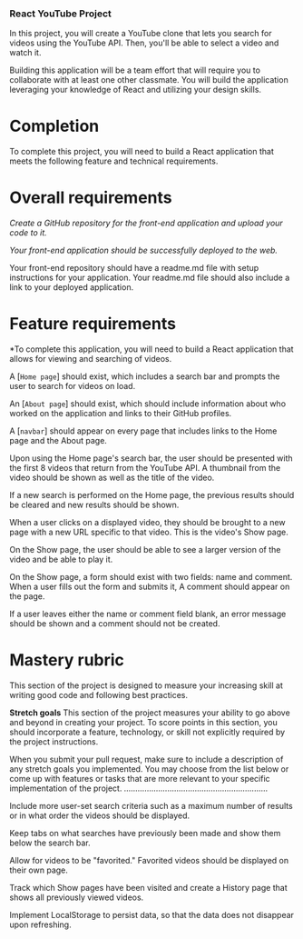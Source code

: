 ### React YouTube Project

In this project, you will create a YouTube clone that lets you search for videos using the YouTube API. Then, you'll be able to select a video and watch it.

Building this application will be a team effort that will require you to collaborate with at least one other classmate. You will build the application leveraging your knowledge of React and utilizing your design skills.


# Completion
To complete this project, you will need to build a React application that meets the following feature and technical requirements.


# Overall requirements
*Create a GitHub repository for the front-end application and upload your code to it.*

*Your front-end application should be successfully deployed to the web.*

Your front-end repository should have a readme.md file with setup instructions for your application. Your readme.md file should also include a link to your deployed application.


# Feature requirements

*To complete this application, you will need to build a React application that allows for viewing and searching of videos.

A [`Home page`] should exist, which includes a search bar and prompts the user to search for videos on load.

An [`About page`] should exist, which should include information about who worked on the application and links to their GitHub profiles.

A [`navbar`] should appear on every page that includes links to the Home page and the About page.

Upon using the Home page's search bar, the user should be presented with the first 8 videos that return from the YouTube API. A thumbnail from the video should be shown as well as the title of the video.

If a new search is performed on the Home page, the previous results should be cleared and new results should be shown.

When a user clicks on a displayed video, they should be brought to a new page with a new URL specific to that video. This is the video's Show page.

On the Show page, the user should be able to see a larger version of the video and be able to play it.

On the Show page, a form should exist with two fields: name and comment. When a user fills out the form and submits it, A comment should appear on the page.


If a user leaves either the name or comment field blank, an error message should be shown and a comment should not be created.


# Mastery rubric
This section of the project is designed to measure your increasing skill at writing good code and following best practices.



**Stretch goals**
This section of the project measures your ability to go above and beyond in creating your project. To score points in this section, you should incorporate a feature, technology, or skill not explicitly required by the project instructions.

When you submit your pull request, make sure to include a description of any stretch goals you implemented. You may choose from the list below or come up with features or tasks that are more relevant to your specific implementation of the project.
*...............................................................*

Include more user-set search criteria such as a maximum number of results or in what order the videos should be displayed.

Keep tabs on what searches have previously been made and show them below the search bar.

Allow for videos to be "favorited." Favorited videos should be displayed on their own page.

Track which Show pages have been visited and create a History page that shows all previously viewed videos.

Implement LocalStorage to persist data, so that the data does not disappear upon refreshing.
